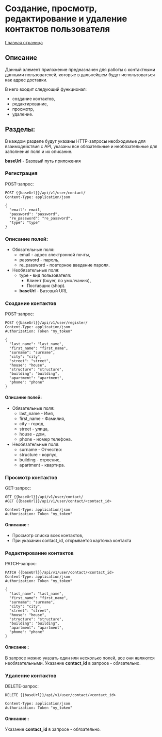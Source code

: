 # Создание, просмотр, редактирование и удаление контактов пользователя

[Главная страница](../README.md)


## Описание

Данный элемент приложение предназначен для работы с контактными данными пользователей, которые в дальнейшем будут использоваться как адрес доставки.

В него входит следующий функционал:
- создание контактов,
- редактирование,
- просмотр,
- удаление.

## Разделы:
В каждом разделе будут указаны HTTP-запросы необходимые для взаимодействия с API, 
указаны все обязательные и необязательные для заполнения поля и их описание.

**baseUrl** - Базовый путь приложения
### Регистрация

POST-запрос:
```
POST {{baseUrl}}/api/v1/user/contact/
Content-Type: application/json

{
  "email": email,
  "password": "password",
  "re_password": "re_password",
  "type": "type"
}
```
### Описание полей:
- Обязательные поля:
  - email - адрес электронной почты,
  - password - пароль,
  - re_password - повторное введение пароля.
- Необязательные поля:
  - type - вид пользователя: 
    - Клиент (buyer, по умолчанию),
    - Поставщик (shop).
  - **baseUrl** - Базовый URL
### Создание контактов

POST-запрос:
```
POST {{baseUrl}}/api/v1/user/register/
Content-Type: application/json
Authorization: Token "my_token"

{
  "last_name": "last_name",
  "first_name": "first_name",
  "surname": "surname",
  "city": "city",
  "street": "street",
  "house": "house",
  "structure": "structure",
  "building": "building",
  "apartment": "apartment",
  "phone": "phone"
}
```
#### Описание полей:
- Обязательные поля:
  - last_name - Имя,
  - first_name - Фамилия,
  - city - город,
  - street - улица,
  - house - дом,
  - phone - номер телефона.
- Необязательные поля:
  - surname - Отчество: 
  - structure - корпус,
  - building - строение,
  - apartment - квартира.

### Просмотр контактов

GET-запрос:
```
GET {{baseUrl}}/api/v1/user/contact/
#GET {{baseUrl}}/api/v1/user/contact/<contact_id>

Content-Type: application/json
Authorization: Token "my_token"

```
#### Описание :
-  Просмотр списка всех контактов,
-  При указании contact_id, открывается карточка контакта

### Редактирование контактов

PATCH-запрос:

```
PATCH {{baseUrl}}/api/v1/user/contact/<contact_id>
Content-Type: application/json
Authorization: Token "my_token"

{
  "last_name": "last_name",
  "first_name": "first_name",
  "surname": "surname",
  "city": "city",
  "street": "street",
  "house": "house",
  "structure": "structure",
  "building": "building",
  "apartment": "apartment",
  "phone": "phone"
}
```

#### Описание :
В запросе можно указать один или несколько полей, все они являются необязательными.
Указание **contact_id** в запросе - обязательно.

### Удаление контактов

DELETE-запрос:
```
DELETE {{baseUrl}}/api/v1/user/contact/<contact_id>

Content-Type: application/json
Authorization: Token "my_token"

```
#### Описание :
Указание **contact_id** в запросе - обязательно.